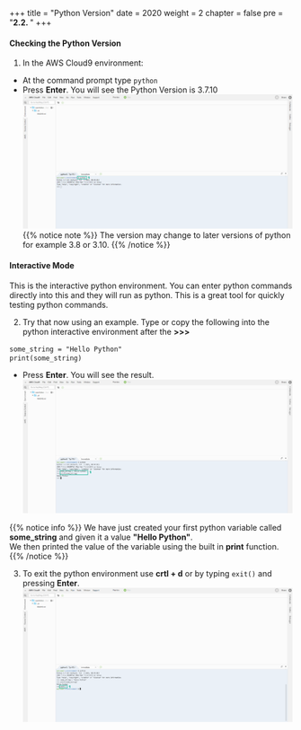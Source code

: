 +++
title = "Python Version"
date = 2020
weight = 2
chapter = false
pre = "<b>2.2. </b>"
+++
#### Checking the Python Version

1. In the AWS Cloud9 environment:
* At the command prompt type ```python```
* Press **Enter**. You will see the Python Version is 3.7.10
![Python Version](/images/2-prepare/2.2-python-version/python-version-001.png?featherlight=false&width=90pc)
{{% notice note %}} 
The version may change to later versions of python for example 3.8 or 3.10.
{{% /notice %}}

#### Interactive Mode

This is the interactive python environment. You can enter python commands directly into this and they will run as python. This is a great tool for quickly testing python commands.

2. Try that now using an example. Type or copy the following into the python interactive environment after the **\>\>\>**
```
some_string = "Hello Python"
print(some_string)
```
* Press **Enter**. You will see the result.
![Python Version](/images/2-prepare/2.2-python-version/python-version-002.png?featherlight=false&width=90pc)

{{% notice info %}} 
We have just created your first python variable called **some_string** and given it a value **"Hello Python"**.\
We then printed the value of the variable using the built in **print** function.
{{% /notice %}}

3. To exit the python environment use **crtl + d** or by typing ```exit()``` and pressing **Enter**.
![Python Version](/images/2-prepare/2.2-python-version/python-version-003.png?featherlight=false&width=90pc)











